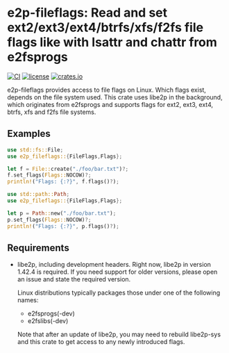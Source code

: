 # e2p-fileflags: Read and set ext2/ext3/ext4/btrfs/xfs/f2fs file flags like with lsattr and chattr from e2fsprogs

[![CI](https://github.com/michaellass/e2p-fileflags/actions/workflows/ci.yml/badge.svg)](https://github.com/michaellass/e2p-fileflags/actions/workflows/ci.yml)
[![license](https://img.shields.io/github/license/michaellass/e2p-fileflags.svg)](https://github.com/michaellass/e2p-fileflags/blob/master/LICENSE)
[![crates.io](https://img.shields.io/crates/v/e2p-fileflags.svg)](https://crates.io/crates/e2p-fileflags)

e2p-fileflags provides access to file flags on Linux. Which flags exist,
depends on the file system used. This crate uses libe2p in the background,
which originates from e2fsprogs and supports flags for ext2, ext3, ext4,
btrfs, xfs and f2fs file systems.

## Examples
```rust
use std::fs::File;
use e2p_fileflags::{FileFlags,Flags};

let f = File::create("./foo/bar.txt")?;
f.set_flags(Flags::NOCOW)?;
println!("Flags: {:?}", f.flags()?);
```

```rust
use std::path::Path;
use e2p_fileflags::{FileFlags,Flags};

let p = Path::new("./foo/bar.txt");
p.set_flags(Flags::NOCOW)?;
println!("Flags: {:?}", p.flags()?);
```

## Requirements
* libe2p, including development headers. Right now, libe2p in version 1.42.4 is
  required. If you need support for older versions, please open an issue and
  state the required version.

  Linux distributions typically packages those under one of the following names:
  * e2fsprogs(-dev)
  * e2fslibs(-dev)

  Note that after an update of libe2p, you may need to rebuild libe2p-sys and
  this crate to get access to any newly introduced flags.
